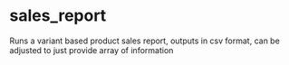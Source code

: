 # sales_report
Runs a variant based product sales report, outputs in csv format, can be adjusted to just provide array of information
